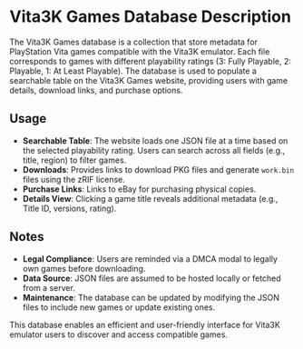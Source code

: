 # Vita3K Games Database Description

The Vita3K Games database is a collection that store metadata for PlayStation Vita games compatible with the Vita3K emulator. Each file corresponds to games with different playability ratings (3: Fully Playable, 2: Playable, 1: At Least Playable). The database is used to populate a searchable table on the Vita3K Games website, providing users with game details, download links, and purchase options.

## Usage

- **Searchable Table**: The website loads one JSON file at a time based on the selected playability rating. Users can search across all fields (e.g., title, region) to filter games.
- **Downloads**: Provides links to download PKG files and generate `work.bin` files using the zRIF license.
- **Purchase Links**: Links to eBay for purchasing physical copies.
- **Details View**: Clicking a game title reveals additional metadata (e.g., Title ID, versions, rating).

## Notes

- **Legal Compliance**: Users are reminded via a DMCA modal to legally own games before downloading.
- **Data Source**: JSON files are assumed to be hosted locally or fetched from a server.
- **Maintenance**: The database can be updated by modifying the JSON files to include new games or update existing ones.

This database enables an efficient and user-friendly interface for Vita3K emulator users to discover and access compatible games.

